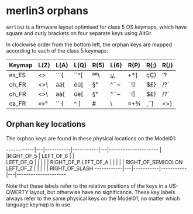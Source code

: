 merlin3 orphans
===============

`merlin3` is a firmware layout optimised for class 5 OS keymaps,
which have square and curly brackets on four separate keys using AltGr.

In clockwise order from the bottom left, the orphan keys are mapped
according to each of the class 5 keymaps:

Keymap	| L(Z)	| L(A)	| L(Q)	| R(5)	| L(6)	| R(P)	| R(;)	| R(/)
--------|-------|-------|-------|-------|-------|-------|-------|-------
es_ES	| <>	| ´¨{	| ``^[	| ªº\	| ¡¿	| +*]	| çÇ}	| '?
ch_FR	| <>\	| àä{	| èü[	| §°	| ^``~	| ¨!]	| $£}	| /?´
ch_FR	| <>\	| äà{	| üè[	| §°	| ^``~	| ¨!]	| $£}	| /?´
ca_FR	| «»°	| `` {	| ^ [	| #|\	| =+¾	| ¸¨]	| <>}	| -+½

Orphan key locations
--------------------

The orphan keys are found in these physical locations on the Model01:

------------|---|-----------|-----------|---|---------------------
			| 	|RIGHT_OF_5 | LEFT_OF_6	|	|	
LEFT_OF_Q	|	|			|			|	| RIGHT_OF_P
LEFT_OF_A	|	|			|			|	| RIGHT_OF_SEMICOLON
LEFT_OF_Z	|	|			|			|	| RIGHT_OF_SLASH
------------|---|-----------|-----------|---|---------------------

Note that these labels refer to the relative positions of the keys in a
US-QWERTY layout, but otherwise have no significance. These key labels
always refer to the same physical keys on the Model01, no matter which
language keymap is in use.
